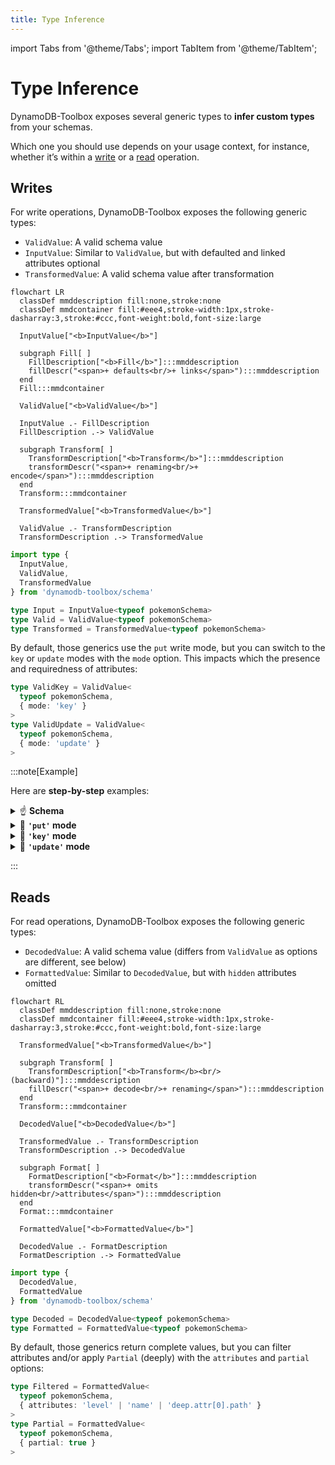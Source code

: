 ```yaml
---
title: Type Inference
---
```


import Tabs from '@theme/Tabs';
import TabItem from '@theme/TabItem';

# Type Inference

DynamoDB-Toolbox exposes several generic types to **infer custom types** from your schemas.

Which one you should use depends on your usage context, for instance, whether it’s within a [write](#writes) or a [read](#reads) operation.

## Writes

For write operations, DynamoDB-Toolbox exposes the following generic types:

- `ValidValue`: A valid schema value
- `InputValue`: Similar to `ValidValue`, but with defaulted and linked attributes optional
- `TransformedValue`: A valid schema value after transformation

```mermaid
flowchart LR
  classDef mmddescription fill:none,stroke:none
  classDef mmdcontainer fill:#eee4,stroke-width:1px,stroke-dasharray:3,stroke:#ccc,font-weight:bold,font-size:large

  InputValue["<b>InputValue</b>"]

  subgraph Fill[ ]
    FillDescription["<b>Fill</b>"]:::mmddescription
    fillDescr("<span>+ defaults<br/>+ links</span>"):::mmddescription
  end
  Fill:::mmdcontainer

  ValidValue["<b>ValidValue</b>"]

  InputValue .- FillDescription
  FillDescription .-> ValidValue

  subgraph Transform[ ]
    TransformDescription["<b>Transform</b>"]:::mmddescription
    transformDescr("<span>+ renaming<br/>+ encode</span>"):::mmddescription
  end
  Transform:::mmdcontainer

  TransformedValue["<b>TransformedValue</b>"]

  ValidValue .- TransformDescription
  TransformDescription .-> TransformedValue

```

```ts
import type {
  InputValue,
  ValidValue,
  TransformedValue
} from 'dynamodb-toolbox/schema'

type Input = InputValue<typeof pokemonSchema>
type Valid = ValidValue<typeof pokemonSchema>
type Transformed = TransformedValue<typeof pokemonSchema>
```

By default, those generics use the `put` write mode, but you can switch to the `key` or `update` modes with the `mode` option. This impacts which the presence and requiredness of attributes:

```ts
type ValidKey = ValidValue<
  typeof pokemonSchema,
  { mode: 'key' }
>
type ValidUpdate = ValidValue<
  typeof pokemonSchema,
  { mode: 'update' }
>
```

:::note[Example]

Here are **step-by-step** examples:

<details className="details-in-admonition">
<summary>☝️ <b>Schema</b></summary>

```ts
const now = () => new Date().toISOString()

const pokemonSchema = item({
  // key attributes
  pokemonClass: string()
    .key()
    .transform(prefix('POKEMON'))
    .savedAs('partitionKey'),
  pokemonId: string().key().savedAs('sortKey'),

  // timestamps
  created: string().default(now),
  updated: string()
    .required('always')
    .putDefault(now)
    .updateDefault(now),

  // other attributes
  name: string().optional(),
  level: number().default(1)
}).and(prevSchema => ({
  levelPlusOne: number().link<typeof prevSchema>(
    ({ level }) => level + 1
  )
}))
```

</details>

<details className="details-in-admonition">
<summary>🔎 <b><code>'put'</code> mode</b></summary>

<Tabs>
<TabItem value="input" label="InputValue">

```diff-ts
{
  "pokemonClass": "pikachu",
  "pokemonId": "123",
  "name": "Pikachu"
}
```

</TabItem>
<TabItem value="valid" label="ValidValue">

```diff-ts
{
  "pokemonClass": "pikachu",
  "pokemonId": "123",
+ "created": "2022-01-01T00:00:00.000Z",
+ "modified": "2022-01-01T00:00:00.000Z",
  "name": "Pikachu",
+ "level": 1,
+ "levelPlusOne": 2,
}
```

</TabItem>
<TabItem value="transformed" label="TransformedValue">

```diff-ts
{
- "pokemonClass": "pikachu",
+ "partitionKey": "POKEMON#pikachu",
- "pokemonId": "123",
+ "sortKey": "123",
  "created": "2022-01-01T00:00:00.000Z",
  "modified": "2022-01-01T00:00:00.000Z",
  "name": "Pikachu",
  "level": 1,
  "levelPlusOne": 2,
}
```

</TabItem>
</Tabs>

</details>

<details className="details-in-admonition">
<summary>🔎 <b><code>'key'</code> mode</b></summary>

<Tabs>
<TabItem value="input" label="InputValue">

```diff-ts
{
  "pokemonClass": "pikachu",
  "pokemonId": "123",
}
+ // (Only key attributes are required)
```

</TabItem>
<TabItem value="valid" label="ValidValue">

```diff-ts
{
  "pokemonClass": "pikachu",
  "pokemonId": "123",
}
```

</TabItem>
<TabItem value="transformed" label="TransformedValue">

```diff-ts
{
- "pokemonClass": "pikachu",
+ "partitionKey": "POKEMON#pikachu",
- "pokemonId": "123",
+ "sortKey": "123",
}
```

</TabItem>
</Tabs>

</details>

<details className="details-in-admonition">
<summary>🔎 <b><code>'update'</code> mode</b></summary>

<Tabs>
<TabItem value="input" label="InputValue">

```diff-ts
{
  "pokemonClass": "bulbasaur",
  "pokemonId": "123",
  "name": "PlantyDino",
}
```

</TabItem>
<TabItem value="valid" label="ValidValue">

```diff-ts
{
  "pokemonClass": "bulbasaur",
  "pokemonId": "123",
+ "modified": "2022-01-01T00:00:00.000Z",
  "name": "PlantyDino",
}
```

</TabItem>
<TabItem value="transformed" label="TransformedValue">

```diff-ts
{
- "pokemonClass": "bulbasaur",
+ "partitionKey": "POKEMON#bulbasaur",
- "pokemonId": "123",
+ "sortKey": "123",
  "modified": "2022-01-01T00:00:00.000Z",
  "name": "PlantyDino",
}
```

</TabItem>
</Tabs>

</details>

:::

## Reads

For read operations, DynamoDB-Toolbox exposes the following generic types:

- `DecodedValue`: A valid schema value (differs from `ValidValue` as options are different, see below)
- `FormattedValue`: Similar to `DecodedValue`, but with `hidden` attributes omitted

```mermaid
flowchart RL
  classDef mmddescription fill:none,stroke:none
  classDef mmdcontainer fill:#eee4,stroke-width:1px,stroke-dasharray:3,stroke:#ccc,font-weight:bold,font-size:large

  TransformedValue["<b>TransformedValue</b>"]

  subgraph Transform[ ]
    TransformDescription["<b>Transform</b><br/>(backward)"]:::mmddescription
    fillDescr("<span>+ decode<br/>+ renaming</span>"):::mmddescription
  end
  Transform:::mmdcontainer

  DecodedValue["<b>DecodedValue</b>"]

  TransformedValue .- TransformDescription
  TransformDescription .-> DecodedValue

  subgraph Format[ ]
    FormatDescription["<b>Format</b>"]:::mmddescription
    transformDescr("<span>+ omits hidden<br/>attributes</span>"):::mmddescription
  end
  Format:::mmdcontainer

  FormattedValue["<b>FormattedValue</b>"]

  DecodedValue .- FormatDescription
  FormatDescription .-> FormattedValue

```

```ts
import type {
  DecodedValue,
  FormattedValue
} from 'dynamodb-toolbox/schema'

type Decoded = DecodedValue<typeof pokemonSchema>
type Formatted = FormattedValue<typeof pokemonSchema>
```

By default, those generics return complete values, but you can filter attributes and/or apply `Partial` (deeply) with the `attributes` and `partial` options:

```ts
type Filtered = FormattedValue<
  typeof pokemonSchema,
  { attributes: 'level' | 'name' | 'deep.attr[0].path' }
>
type Partial = FormattedValue<
  typeof pokemonSchema,
  { partial: true }
>
```
